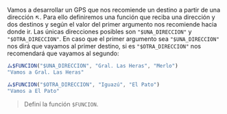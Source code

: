 Vamos a desarrollar un GPS que nos recomiende un destino a partir de una dirección :arrow_upper_left:. Para ello definiremos una función que reciba una dirección y dos destinos y según el valor del primer argumento nos recomiende hacia donde ir. Las únicas direcciones posibles son `"$UNA_DIRECCION"` y `"$OTRA_DIRECCION"`. En caso que el primer argumento sea `"$UNA_DIRECCION"` nos dirá que vayamos al primer destino, si es `"$OTRA_DIRECCION"` nos recomendará que vayamos al segundo:

``` javascript
ム$FUNCION("$UNA_DIRECCION", "Gral. Las Heras", "Merlo")
"Vamos a Gral. Las Heras"

ム$FUNCION("$OTRA_DIRECCION", "Iguazú", "El Pato")
"Vamos a El Pato"
```

> Definí la función `$FUNCION`.